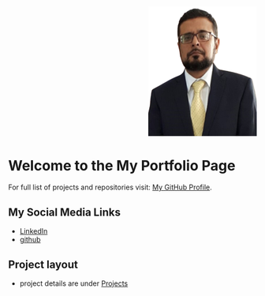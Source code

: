 <p align="right">
	<img src="images/MyPic_2_21Aug25.png" alt="Profile picture" width="220" />
</p>

# Welcome to the My Portfolio Page

For full list of projects and repositories visit: [My GitHub Profile](https://github.com/nawazyarkhan).

## My Social Media Links
- [LinkedIn](https://www.linkedin.com/in/nawaz-yar-khan)
- [github](https://www.github.com/nawazyarkhan)

## Project layout
- project details are under [Projects](./projects.md)
